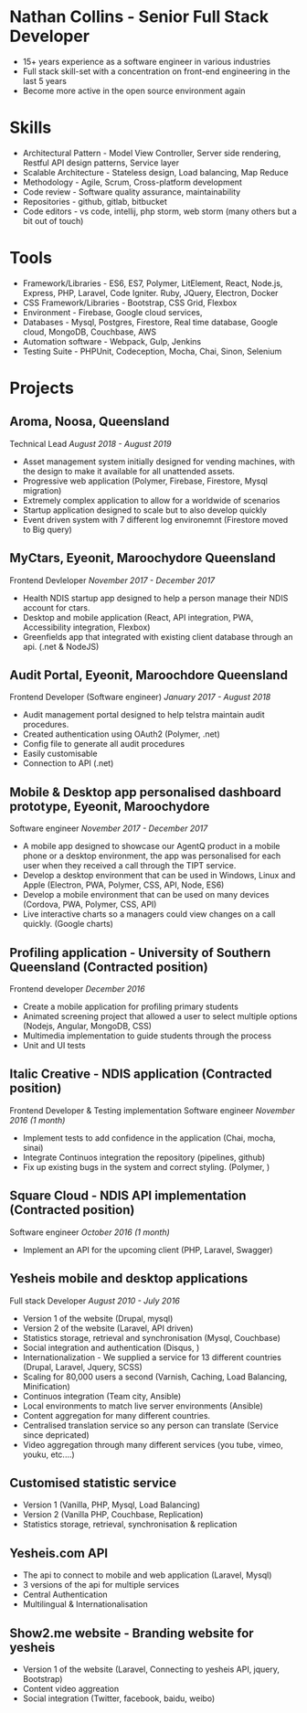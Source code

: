# Nathan Collins - Senior Full Stack Developer

- 15+ years experience as a software engineer in various industries
- Full stack skill-set with a concentration on front-end engineering in the last 5 years
- Become more active in the open source environment again

# Skills

- Architectural Pattern - Model View Controller, Server side rendering, Restful API design patterns, Service layer
- Scalable Architecture - Stateless design, Load balancing, Map Reduce
- Methodology - Agile, Scrum, Cross-platform development
- Code review - Software quality assurance, maintainability
- Repositories - github, gitlab, bitbucket
- Code editors - vs code, intellij, php storm, web storm (many others but a bit out of touch)

# Tools

- Framework/Libraries - ES6, ES7, Polymer, LitElement, React, Node.js, Express, PHP, Laravel, Code Igniter. Ruby, JQuery, Electron, Docker
- CSS Framework/Libraries - Bootstrap, CSS Grid, Flexbox
- Environment - Firebase, Google cloud services,
- Databases - Mysql, Postgres, Firestore, Real time database, Google cloud, MongoDB, Couchbase, AWS
- Automation software - Webpack, Gulp, Jenkins
- Testing Suite - PHPUnit, Codeception, Mocha, Chai, Sinon, Selenium

# Projects

## Aroma, Noosa, Queensland

Technical Lead
_August 2018 - August 2019_

- Asset management system initially designed for vending machines, with the design to make it available for all unattended assets.
- Progressive web application (Polymer, Firebase, Firestore, Mysql migration)
- Extremely complex application to allow for a worldwide of scenarios
- Startup application designed to scale but to also develop quickly
- Event driven system with 7 different log environemnt (Firestore moved to Big query)

## MyCtars, Eyeonit, Maroochydore Queensland

Frontend Devleloper
_November 2017 - December 2017_

- Health NDIS startup app designed to help a person manage their NDIS account for ctars.
- Desktop and mobile application (React, API integration, PWA, Accessibility integration, Flexbox)
- Greenfields app that integrated with existing client database through an api. (.net & NodeJS)

## Audit Portal, Eyeonit, Maroochdore Queensland

Frontend Developer (Software engineer)
_January 2017 - August 2018_

- Audit management portal designed to help telstra maintain audit procedures.
- Created authentication using OAuth2 (Polymer, .net)
- Config file to generate all audit procedures
- Easily customisable
- Connection to API (.net)

## Mobile & Desktop app personalised dashboard prototype, Eyeonit, Maroochydore

Software engineer
_November 2017 - December 2017_

- A mobile app designed to showcase our AgentQ product in a mobile phone or a desktop environment, the app was personalised for each user when they received a call through the TIPT service.
- Develop a desktop environment that can be used in Windows, Linux and Apple (Electron, PWA, Polymer, CSS, API, Node, ES6)
- Develop a mobile environment that can be used on many devices (Cordova, PWA, Polymer, CSS, API)
- Live interactive charts so a managers could view changes on a call quickly. (Google charts)

## Profiling application - University of Southern Queensland (Contracted position)

Frontend developer
_December 2016_

- Create a mobile application for profiling primary students
- Animated screening project that allowed a user to select multiple options (Nodejs, Angular, MongoDB, CSS)
- Multimedia implementation to guide students through the process
- Unit and UI tests

## Italic Creative - NDIS application (Contracted position)

Frontend Developer & Testing implementation Software engineer
_November 2016 (1 month)_

- Implement tests to add confidence in the application (Chai, mocha, sinai)
- Integrate Continuos integration the repository (pipelines, github)
- Fix up existing bugs in the system and correct styling. (Polymer, )

## Square Cloud - NDIS API implementation (Contracted position)

Software engineer
_October 2016 (1 month)_

- Implement an API for the upcoming client (PHP, Laravel, Swagger)

## Yesheis mobile and desktop applications

Full stack Developer
_August 2010 - July 2016_

- Version 1 of the website (Drupal, mysql)
- Version 2 of the website (Laravel, API driven)
- Statistics storage, retrieval and synchronisation (Mysql, Couchbase)
- Social integration and authentication (Disqus, )
- Internationalization - We supplied a service for 13 different countries (Drupal, Laravel, Jquery, SCSS)
- Scaling for 80,000 users a second (Varnish, Caching, Load Balancing, Minification)
- Continuos integration (Team city, Ansible)
- Local environments to match live server environments (Ansible)
- Content aggregation for many different countries.
- Centralised translation service so any person can translate (Service since depricated)
- Video aggregation through many different services (you tube, vimeo, youku, etc....)

## Customised statistic service

- Version 1 (Vanilla, PHP, Mysql, Load Balancing)
- Version 2 (Vanilla PHP, Couchbase, Replication)
- Statistics storage, retrieval, synchronisation & replication

## Yesheis.com API

- The api to connect to mobile and web application (Laravel, Mysql)
- 3 versions of the api for multiple services
- Central Authentication
- Multilingual & Internationalisation

## Show2.me website - Branding website for yesheis

- Version 1 of the website (Laravel, Connecting to yesheis API, jquery, Bootstrap)
- Content video aggreation
- Social integration (Twitter, facebook, baidu, weibo)
